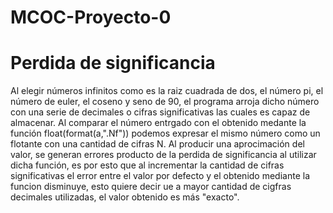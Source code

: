 # MCOC-Proyecto-0

Perdida de significancia
==============
Al elegir números infinitos como es la raiz cuadrada de dos, el número pi, el número de euler, el coseno y seno de 90, el programa arroja dicho número con una serie de decimales o cifras significativas las cuales es capaz de almacenar. Al comparar el número entrgado con el obtenido medante la función float(format(a,".Nf")) podemos expresar el mismo número como un flotante con una cantidad de cifras N. Al producir una aprocimación del valor, se generan errores producto de la perdida de significancia al utilizar dicha función, es por esto que al incrementar la cantidad de cifras significativas el error entre el valor por defecto y el obtenido mediante la funcion disminuye, esto quiere decir ue a mayor cantidad de cigfras decimales utilizadas, el valor obtenido es más "exacto".


